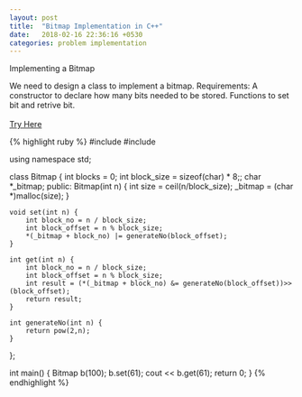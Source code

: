 ```yaml
---
layout: post
title:  "Bitmap Implementation in C++"
date:   2018-02-16 22:36:16 +0530
categories: problem implementation
---
```


Implementing a Bitmap

We need to design a class to implement a bitmap. 
Requirements: 
   A constructor to declare how many bits needed to be stored. 
   Functions to set bit and retrive bit. 
<br/>
<br/>
<a href = "https://www.onlinegdb.com/rJqWqY4Df" target="_blank">Try Here</a>
 
{% highlight ruby %}
#include <iostream>
#include <cmath>

using namespace std;

class Bitmap
{
    int blocks = 0;
    int block_size = sizeof(char) * 8;;
    char *_bitmap;
public:
    Bitmap(int n) {
        int size = ceil(n/block_size);
        _bitmap = (char *)malloc(size);
    }
    
    void set(int n) {
        int block_no = n / block_size;
        int block_offset = n % block_size;
        *(_bitmap + block_no) |= generateNo(block_offset);
    }
    
    int get(int n) {
        int block_no = n / block_size;
        int block_offset = n % block_size;
        int result = (*(_bitmap + block_no) &= generateNo(block_offset))>>(block_offset);
        return result;
    }
    
    int generateNo(int n) {
        return pow(2,n);
    }
};

int main()
{
    Bitmap b(100);
    b.set(61);
    cout << b.get(61);
    return 0;
}
{% endhighlight %}

[jekyll-docs]: https://jekyllrb.com/docs/home
[jekyll-gh]:   https://github.com/jekyll/jekyll
[jekyll-talk]: https://talk.jekyllrb.com/
